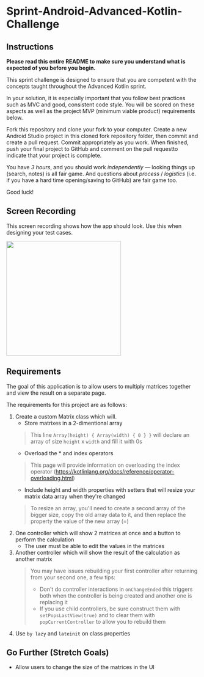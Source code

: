 # Sprint-Android-Advanced-Kotlin-Challenge

## Instructions

**Please read this entire README to make sure you understand what is expected of you before you begin.**

This sprint challenge is designed to ensure that you are competent with the concepts taught throughout the Advanced Kotlin sprint.

In your solution, it is especially important that you follow best practices such as MVC and good, consistent code style. You will be scored on these aspects as well as the project MVP (minimum viable product) requirements below.

Fork this repository and clone your fork to your computer. Create a new Android Studio project in this cloned fork repository folder, then commit and create a pull request. Commit appropriately as you work. When finished, push your final project to GitHub and comment on the pull requestto indicate that your project is complete.

You have *3 hours*, and you should work *independently* — looking things up (search, notes) is all fair game. And questions about *process* / *logistics* (i.e. if you have a hard time opening/saving to GitHub) are fair game too.

Good luck!

## Screen Recording

This screen recording shows how the app should look. Use this when designing your test cases. 

<img src="MatricesRecording.gif" width="300">

## Requirements

The goal of this application is to allow users to multiply matrices together and view the result on a separate page.

The requirements for this project are as follows:

1. Create a custom Matrix class which will.  
    * Store matrixes in a 2-dimentional array
    > This line `Array(height) { Array(width) { 0 } }` will declare an array of size `height` x `width` and fill it with 0s
    * Overload the * and index operators
    > This page will provide information on overloading the index operator (https://kotlinlang.org/docs/reference/operator-overloading.html)
    * Include height and width properties with setters that will resize your matrix data array when they're changed
    > To resize an array, you'll need to create a second array of the bigger size, copy the old array data to it, and then replace the property the value of the new array (=)
2. One controller which will show 2 matrices at once and a button to perform the calculation
    * The user must be able to edit the values in the matrices
3. Another controller which will show the result of the calculation as another matrix
    > You may have issues rebuilding your first controller after returning from your second one, a few tips:
    > * Don't do controller interactions in `onChangeEnded` this triggers both when the controller is being created and another one is replacing it
    > * If you use child controllers, be sure construct them with `setPopsLastView(true)` and to clear them with `popCurrentController` to allow you to rebuild them
4. Use `by lazy` and `lateinit` on class properties

## Go Further (Stretch Goals)

* Allow users to change the size of the matrices in the UI
